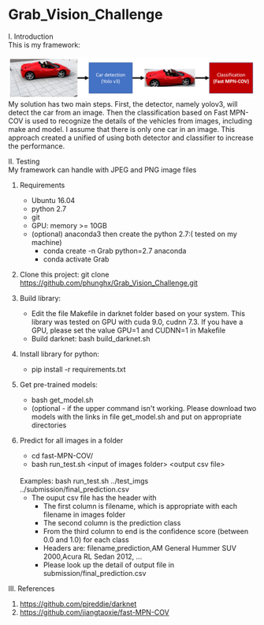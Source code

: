 # Grab_Vision_Challenge
I. Introduction <br/>
This is my framework: <br/>
<br/>
![Alt text](pipline.png?raw=true "The pipeline of my approach")
<br/>
My solution has two main steps. First, the detector, namely yolov3, will detect the car from an image. Then the classification based on Fast MPN-COV is used to recognize the details of the vehicles from images, including make and model. I assume that there is only one car in an image. This approach created a unified of using both detector and classifier to increase the performance.

II. Testing
<br/> My framework can handle with JPEG and PNG image files <br/>
1. Requirements
   - Ubuntu 16.04
   - python 2.7 
   - git
   - GPU: memory >= 10GB
   - (optional) anaconda3 then create the python 2.7:( tested on my machine)
      + conda create -n Grab python=2.7 anaconda
      + conda activate Grab
2. Clone this project: git clone https://github.com/phunghx/Grab_Vision_Challenge.git
3. Build library:
   - Edit the file Makefile in darknet folder based on your system. This library was tested on GPU with cuda 9.0, cudnn 7.3. If you have a GPU, please set the value GPU=1 and CUDNN=1 in Makefile
   - Build darknet: bash build_darknet.sh
4. Install library for python:
   - pip install -r requirements.txt
5. Get  pre-trained models:
   -  bash get_model.sh
   - (optional - if the upper command isn't working. Please download two models with the links in file get_model.sh and put on appropriate directories   

6. Predict for all images in a folder
   - cd fast-MPN-COV/
   - bash run_test.sh &lt;input of images folder&gt; &lt;output csv file&gt;
   <br/>
   Examples: bash run_test.sh ../test_imgs ../submission/final_prediction.csv
   <br/>
   
   - The ouput csv file has the header with
      + The first column is filename, which is appropriate with each filename in images folder
      + The second column is the prediction class
      + From the third column to end is the confidence score (between 0.0 and 1.0) for each class
      + Headers are: filename,prediction,AM General Hummer SUV 2000,Acura RL Sedan 2012, ...
      + Please look up the detail of output file in submission/final_prediction.csv

III. References
1. https://github.com/pjreddie/darknet
2. https://github.com/jiangtaoxie/fast-MPN-COV
